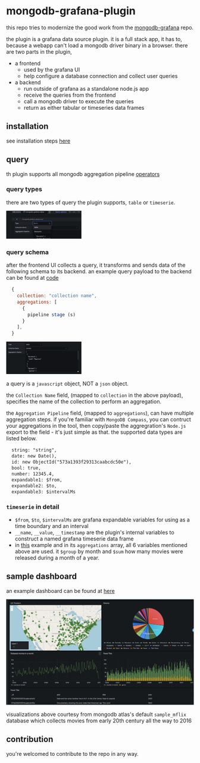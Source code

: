 # mongodb-grafana-plugin

this repo tries to modernize the good work from the [mongodb-grafana](https://github.com/JamesOsgood/mongodb-grafana) repo.

the plugin is a grafana data source plugin. it is a full stack app, it has to, because a webapp can't load a mongodb driver binary in a browser. there are two parts in the plugin,

- a frontend
    - used by the grafana UI
    - help configure a database connection and collect user queries
- a backend
    - run outside of grafana as a standalone node.js app
    - receive the queries from the frontend
    - call a mongodb driver to execute the queries
    - return as either tabular or timeseries data frames 
## installation
see installation steps [here](./INSTALL.md)

## query

th plugin supports all mongodb aggregation pipeline [operators](https://www.mongodb.com/docs/manual/reference/operator/aggregation/)

### query types

there are two types of query the plugin supports, `table` or `timeserie`.

<img src="./imgs/query-type.png" alt="frontend" style="width: 40%;" />

### query schema

after the frontend UI collects a query, it transforms and sends data of the following schema to its backend. an example query payload to the backend can be found at [code](./sample/timeserie-query.json)

```javascript
  {
    collection: "collection name",
    aggregations: [
      {
        pipeline stage (s)
      }
    ],
  }
```

<img src="./imgs/query.png" alt="frontend" style="width: 40%;" />

a query is a `javascript` object, NOT a `json` object.

the `Collection Name` field, (mapped to `collection` in the above payload), specifies the name of the collection to perform an aggregation.

the `Aggregation Pipeline` field, (mapped to `aggregations`), can have multiple aggregation steps. if you're familiar with `MongoDB Compass`, you can contruct your aggregations in the tool, then copy/paste the aggregration's `Node.js` export to the field - it's just simple as that. the supported data types are listed below.

```
  string: "string",
  date: new Date(),
  id: new ObjectId("573a1393f29313caabcdc50e"),
  bool: true,
  number: 12345.4,
  expandable1: $from,
  expandable2: $to,
  expandable3: $intervalMs
```

### `timeserie` in detail

- `$from`, `$to`, `$intervalMs` are grafana expandable variables for using as a time boundary and an interval
- `__name`, `__value`, `__timestamp` are the plugin's internal variables to construct a named grafana timeserie data frame
- in [this](./sample/timeserie-query.json) example and in its `aggregations` array, all 6 variables mentioned above are used. it `$group` by month and `$sum` how many movies were released during a month of a year.

## sample dashboard

an example dashboard can be found at [here](./sample/dashboard.json)

<img src="./imgs/dashboard.png" alt="frontend"/>

visualizations above courtesy from mongodb atlas's default `sample_mflix` database which collects movies from early 20th century all the way to 2016

## contribution

you're welcomed to contribute to the repo in any way.